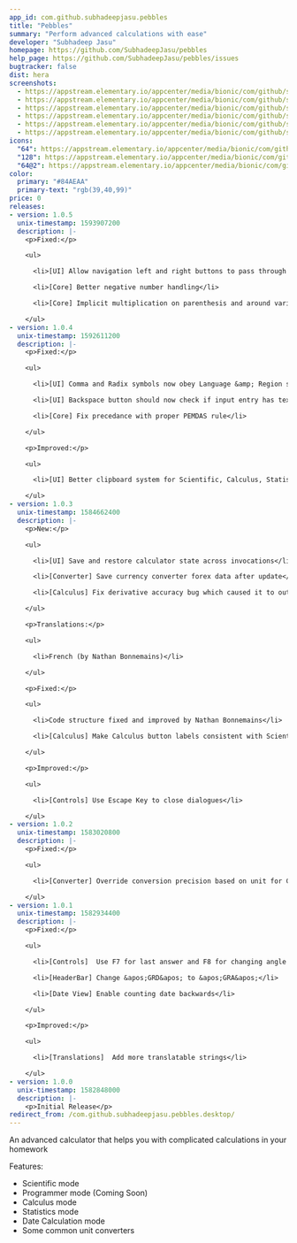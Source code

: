 ```yaml
---
app_id: com.github.subhadeepjasu.pebbles
title: "Pebbles"
summary: "Perform advanced calculations with ease"
developer: "Subhadeep Jasu"
homepage: https://github.com/SubhadeepJasu/pebbles
help_page: https://github.com/SubhadeepJasu/pebbles/issues
bugtracker: false
dist: hera
screenshots:
  - https://appstream.elementary.io/appcenter/media/bionic/com/github/subhadeepjasu.pebbles/54A1B875C7AF3C247EBEDC3D1F341693/screenshots/image-1_orig.png
  - https://appstream.elementary.io/appcenter/media/bionic/com/github/subhadeepjasu.pebbles/54A1B875C7AF3C247EBEDC3D1F341693/screenshots/image-2_orig.png
  - https://appstream.elementary.io/appcenter/media/bionic/com/github/subhadeepjasu.pebbles/54A1B875C7AF3C247EBEDC3D1F341693/screenshots/image-3_orig.png
  - https://appstream.elementary.io/appcenter/media/bionic/com/github/subhadeepjasu.pebbles/54A1B875C7AF3C247EBEDC3D1F341693/screenshots/image-4_orig.png
  - https://appstream.elementary.io/appcenter/media/bionic/com/github/subhadeepjasu.pebbles/54A1B875C7AF3C247EBEDC3D1F341693/screenshots/image-5_orig.png
  - https://appstream.elementary.io/appcenter/media/bionic/com/github/subhadeepjasu.pebbles/54A1B875C7AF3C247EBEDC3D1F341693/screenshots/image-6_orig.png
icons:
  "64": https://appstream.elementary.io/appcenter/media/bionic/com/github/subhadeepjasu.pebbles/54A1B875C7AF3C247EBEDC3D1F341693/icons/64x64/com.github.subhadeepjasu.pebbles_com.github.subhadeepjasu.pebbles.png
  "128": https://appstream.elementary.io/appcenter/media/bionic/com/github/subhadeepjasu.pebbles/54A1B875C7AF3C247EBEDC3D1F341693/icons/128x128/com.github.subhadeepjasu.pebbles_com.github.subhadeepjasu.pebbles.png
  "64@2": https://appstream.elementary.io/appcenter/media/bionic/com/github/subhadeepjasu.pebbles/54A1B875C7AF3C247EBEDC3D1F341693/icons/64x64@2/com.github.subhadeepjasu.pebbles_com.github.subhadeepjasu.pebbles.png
color:
  primary: "#84AEAA"
  primary-text: "rgb(39,40,99)"
price: 0
releases:
- version: 1.0.5
  unix-timestamp: 1593907200
  description: |-
    <p>Fixed:</p>

    <ul>

      <li>[UI] Allow navigation left and right buttons to pass through selectively</li>

      <li>[Core] Better negative number handling</li>

      <li>[Core] Implicit multiplication on parenthesis and around variable (x)</li>

    </ul>
- version: 1.0.4
  unix-timestamp: 1592611200
  description: |-
    <p>Fixed:</p>

    <ul>

      <li>[UI] Comma and Radix symbols now obey Language &amp; Region settings</li>

      <li>[UI] Backspace button should now check if input entry has text on start up</li>

      <li>[Core] Fix precedance with proper PEMDAS rule</li>

    </ul>

    <p>Improved:</p>

    <ul>

      <li>[UI] Better clipboard system for Scientific, Calculus, Statistics and converters</li>

    </ul>
- version: 1.0.3
  unix-timestamp: 1584662400
  description: |-
    <p>New:</p>

    <ul>

      <li>[UI] Save and restore calculator state across invocations</li>

      <li>[Converter] Save currency converter forex data after update</li>

      <li>[Calculus] Fix derivative accuracy bug which caused it to output zero everytime</li>

    </ul>

    <p>Translations:</p>

    <ul>

      <li>French (by Nathan Bonnemains)</li>

    </ul>

    <p>Fixed:</p>

    <ul>

      <li>Code structure fixed and improved by Nathan Bonnemains</li>

      <li>[Calculus] Make Calculus button labels consistent with Scientific view</li>

    </ul>

    <p>Improved:</p>

    <ul>

      <li>[Controls] Use Escape Key to close dialogues</li>

    </ul>
- version: 1.0.2
  unix-timestamp: 1583020800
  description: |-
    <p>Fixed:</p>

    <ul>

      <li>[Converter] Override conversion precision based on unit for Currency and Data converter</li>

    </ul>
- version: 1.0.1
  unix-timestamp: 1582934400
  description: |-
    <p>Fixed:</p>

    <ul>

      <li>[Controls]  Use F7 for last answer and F8 for changing angle mode</li>

      <li>[HeaderBar] Change &apos;GRD&apos; to &apos;GRA&apos;</li>

      <li>[Date View] Enable counting date backwards</li>

    </ul>

    <p>Improved:</p>

    <ul>

      <li>[Translations]  Add more translatable strings</li>

    </ul>
- version: 1.0.0
  unix-timestamp: 1582848000
  description: |-
    <p>Initial Release</p>
redirect_from: /com.github.subhadeepjasu.pebbles.desktop/
---
```


<p>An advanced calculator that helps you with complicated calculations in your homework</p>
<p>Features:</p>
<ul>
  <li>Scientific mode</li>
  <li>Programmer mode (Coming Soon)</li>
  <li>Calculus mode</li>
  <li>Statistics mode</li>
  <li>Date Calculation mode</li>
  <li>Some common unit converters</li>
</ul>